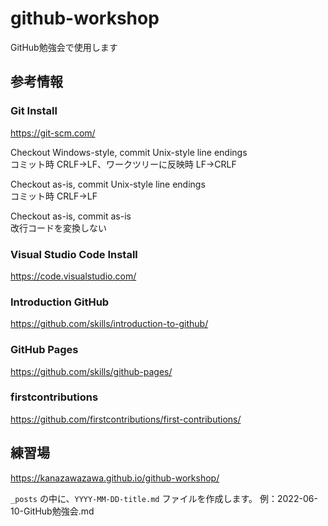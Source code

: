 # github-workshop
GitHub勉強会で使用します




## 参考情報

### Git Install 
https://git-scm.com/

Checkout Windows-style, commit Unix-style line endings  
コミット時 CRLF→LF、ワークツリーに反映時 LF→CRLF  

Checkout as-is, commit Unix-style line endings  
コミット時 CRLF→LF  

Checkout as-is, commit as-is  
改行コードを変換しない  



### Visual Studio Code Install
https://code.visualstudio.com/

### Introduction GitHub 
https://github.com/skills/introduction-to-github/

### GitHub Pages
https://github.com/skills/github-pages/

### firstcontributions
https://github.com/firstcontributions/first-contributions/

## 練習場
https://kanazawazawa.github.io/github-workshop/

`_posts` の中に、`YYYY-MM-DD-title.md` ファイルを作成します。
例：2022-06-10-GitHub勉強会.md
